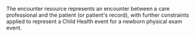 The encounter resource represents an encounter between a care professional and the patient (or patient's record), with further constraints applied to represent a Child Health event for a newborn physical exam event.